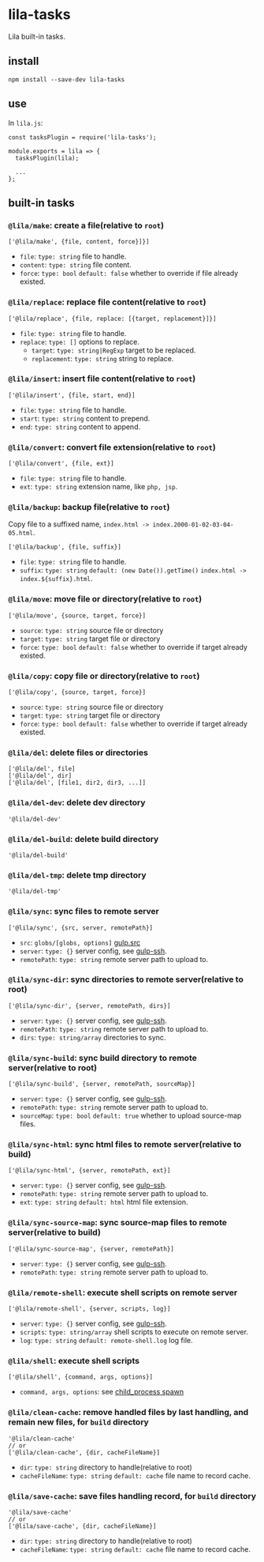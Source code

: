 # lila-tasks

Lila built-in tasks.

## install

```
npm install --save-dev lila-tasks
```

## use

In `lila.js`:

```
const tasksPlugin = require('lila-tasks');

module.exports = lila => {
  tasksPlugin(lila);

  ...
};
```

## built-in tasks

### `@lila/make`: create a file(relative to `root`)

```
['@lila/make', {file, content, force}]}]
```

- `file`: `type: string` file to handle.
- `content`: `type: string` file content.
- `force`: `type: bool` `default: false` whether to override if file already existed.

### `@lila/replace`: replace file content(relative to `root`)

```
['@lila/replace', {file, replace: [{target, replacement}]}]
```

- `file`: `type: string` file to handle.
- `replace`: `type: []` options to replace.
  - `target`: `type: string|RegExp` target to be replaced.
  - `replacement`: `type: string` string to replace.

### `@lila/insert`: insert file content(relative to `root`)

```
['@lila/insert', {file, start, end}]
```

- `file`: `type: string` file to handle.
- `start`: `type: string` content to prepend.
- `end`: `type: string` content to append.

### `@lila/convert`: convert file extension(relative to `root`)

```
['@lila/convert', {file, ext}]
```

- `file`: `type: string` file to handle.
- `ext`: `type: string` extension name, like `php, jsp`.

### `@lila/backup`: backup file(relative to `root`)

Copy file to a suffixed name, `index.html -> index.2000-01-02-03-04-05.html`.

```
['@lila/backup', {file, suffix}]
```

- `file`: `type: string` file to handle.
- `suffix`: `type: string` `default: (new Date()).getTime()` `index.html -> index.${suffix}.html`.

### `@lila/move`: move file or directory(relative to `root`)

```
['@lila/move', {source, target, force}]
```

- `source`: `type: string` source file or directory
- `target`: `type: string` target file or directory
- `force`: `type: bool` `default: false` whether to override if target already existed.

### `@lila/copy`: copy file or directory(relative to `root`)

```
['@lila/copy', {source, target, force}]
```

- `source`: `type: string` source file or directory
- `target`: `type: string` target file or directory
- `force`: `type: bool` `default: false` whether to override if target already existed.

### `@lila/del`: delete files or directories

```
['@lila/del', file]
['@lila/del', dir]
['@lila/del', [file1, dir2, dir3, ...]]
```

### `@lila/del-dev`: delete dev directory

```
'@lila/del-dev'
```

### `@lila/del-build`: delete build directory

```
'@lila/del-build'
```

### `@lila/del-tmp`: delete tmp directory

```
'@lila/del-tmp'
```

### `@lila/sync`: sync files to remote server

```
['@lila/sync', {src, server, remotePath}]
```

- `src`: `globs/[globs, options]` [gulp.src](https://github.com/gulpjs/gulp/blob/v4.0.0/docs/API.md#gulpsrcglobs-options)
- `server`: `type: {}` server config, see [gulp-ssh](https://github.com/teambition/gulp-ssh).
- `remotePath`: `type: string` remote server path to upload to.

### `@lila/sync-dir`: sync directories to remote server(relative to root)

```
['@lila/sync-dir', {server, remotePath, dirs}]
```

- `server`: `type: {}` server config, see [gulp-ssh](https://github.com/teambition/gulp-ssh).
- `remotePath`: `type: string` remote server path to upload to.
- `dirs`: `type: string/array` directories to sync.

### `@lila/sync-build`: sync build directory to remote server(relative to root)

```
['@lila/sync-build', {server, remotePath, sourceMap}]
```

- `server`: `type: {}` server config, see [gulp-ssh](https://github.com/teambition/gulp-ssh).
- `remotePath`: `type: string` remote server path to upload to.
- `sourceMap`: `type: bool` `default: true` whether to upload source-map files.

### `@lila/sync-html`: sync html files to remote server(relative to build)

```
['@lila/sync-html', {server, remotePath, ext}]
```

- `server`: `type: {}` server config, see [gulp-ssh](https://github.com/teambition/gulp-ssh).
- `remotePath`: `type: string` remote server path to upload to.
- `ext`: `type: string` `default: html` html file extension.

### `@lila/sync-source-map`: sync source-map files to remote server(relative to build)

```
['@lila/sync-source-map', {server, remotePath}]
```

- `server`: `type: {}` server config, see [gulp-ssh](https://github.com/teambition/gulp-ssh).
- `remotePath`: `type: string` remote server path to upload to.

### `@lila/remote-shell`: execute shell scripts on remote server

```
['@lila/remote-shell', {server, scripts, log}]
```

- `server`: `type: {}` server config, see [gulp-ssh](https://github.com/teambition/gulp-ssh).
- `scripts`: `type: string/array` shell scripts to execute on remote server.
- `log`: `type: string` `default: remote-shell.log` log file.

### `@lila/shell`: execute shell scripts

```
['@lila/shell', {command, args, options}]
```

- `command, args, options`: see [child_process spawn](https://nodejs.org/dist/latest-v10.x/docs/api/child_process.html#child_process_child_process_spawn_command_args_options)

### `@lila/clean-cache`: remove handled files by last handling, and remain new files, for `build` directory

```
'@lila/clean-cache'
// or
['@lila/clean-cache', {dir, cacheFileName}]
```

- `dir`: `type: string` directory to handle(relative to root)
- `cacheFileName`: `type: string` `default: cache` file name to record cache.

### `@lila/save-cache`: save files handling record, for `build` directory

```
'@lila/save-cache'
// or
['@lila/save-cache', {dir, cacheFileName}]
```

- `dir`: `type: string` directory to handle(relative to root)
- `cacheFileName`: `type: string` `default: cache` file name to record cache.
